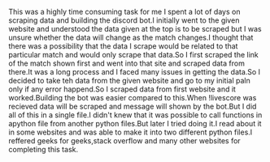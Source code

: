 This was a highly time consuming task for me I spent a lot of days on scraping data and building the discord bot.I initially went to the given website and understood the data given at the top is to be scraped but I was unsure whether the data will change as the match changes.I thought that there was a possibility that the data I scrape would be related to that particular match and would only scrape that data.So I first scraped the link of the match shown first and went into that site and scraped data from there.It was a long process and I faced many issues in getting the data.So I decided to take teh data from the given website and go to my initial paln only if any error happend.So I scraped data from first website and it worked.Building the bot was easier compared to this.When !livescore was recieved data will be scraped and message will shown by the bot.But I did all of this in a single file.I didn't knew that it was possible to call functions in apython file from another python files.But later I tried doing it.I read about it in some websites and was able to make it into two different python files.I reffered geeks for geeks,stack overflow and many other websites for completing this task.

